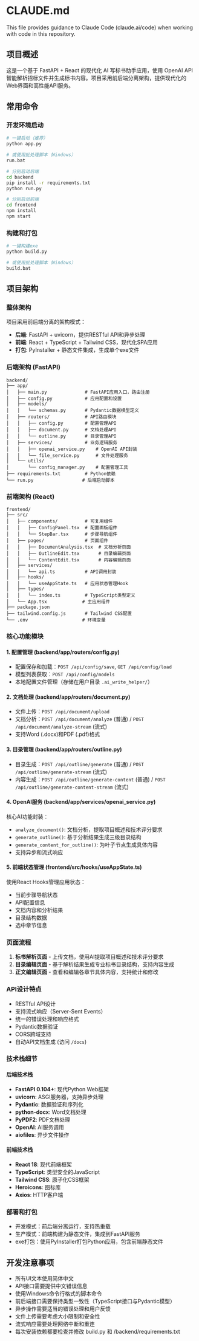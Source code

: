 # CLAUDE.md

This file provides guidance to Claude Code (claude.ai/code) when working with code in this repository.

## 项目概述

这是一个基于 FastAPI + React 的现代化 AI 写标书助手应用，使用 OpenAI API 智能解析招标文件并生成标书内容。项目采用前后端分离架构，提供现代化的Web界面和高性能API服务。

## 常用命令

### 开发环境启动
```bash
# 一键启动（推荐）
python app.py

# 或使用批处理脚本（Windows）
run.bat

# 分别启动后端
cd backend
pip install -r requirements.txt  
python run.py

# 分别启动前端
cd frontend
npm install
npm start
```

### 构建和打包
```bash
# 一键构建exe
python build.py

# 或使用批处理脚本（Windows）
build.bat
```

## 项目架构

### 整体架构
项目采用前后端分离的架构模式：
- **后端**: FastAPI + uvicorn，提供RESTful API和异步处理
- **前端**: React + TypeScript + Tailwind CSS，现代化SPA应用
- **打包**: PyInstaller + 静态文件集成，生成单个exe文件

### 后端架构 (FastAPI)
```
backend/
├── app/
│   ├── main.py              # FastAPI应用入口，路由注册
│   ├── config.py            # 应用配置和设置
│   ├── models/
│   │   └── schemas.py       # Pydantic数据模型定义
│   ├── routers/             # API路由模块
│   │   ├── config.py        # 配置管理API
│   │   ├── document.py      # 文档处理API
│   │   └── outline.py       # 目录管理API
│   ├── services/            # 业务逻辑服务
│   │   ├── openai_service.py    # OpenAI API封装
│   │   └── file_service.py      # 文件处理服务
│   └── utils/
│       └── config_manager.py    # 配置管理工具
├── requirements.txt         # Python依赖
└── run.py                  # 后端启动脚本
```

### 前端架构 (React)
```
frontend/
├── src/
│   ├── components/          # 可复用组件
│   │   ├── ConfigPanel.tsx  # 配置面板组件
│   │   └── StepBar.tsx      # 步骤导航组件
│   ├── pages/               # 页面组件
│   │   ├── DocumentAnalysis.tsx  # 文档分析页面
│   │   ├── OutlineEdit.tsx       # 目录编辑页面
│   │   └── ContentEdit.tsx       # 内容编辑页面
│   ├── services/
│   │   └── api.ts           # API调用封装
│   ├── hooks/
│   │   └── useAppState.ts   # 应用状态管理Hook
│   ├── types/
│   │   └── index.ts         # TypeScript类型定义
│   └── App.tsx             # 主应用组件
├── package.json
├── tailwind.config.js       # Tailwind CSS配置
└── .env                    # 环境变量
```

### 核心功能模块

#### 1. 配置管理 (backend/app/routers/config.py)
- 配置保存和加载：`POST /api/config/save`, `GET /api/config/load`
- 模型列表获取：`POST /api/config/models`
- 本地配置文件管理（存储在用户目录 `.ai_write_helper/`）

#### 2. 文档处理 (backend/app/routers/document.py) 
- 文件上传：`POST /api/document/upload`
- 文档分析：`POST /api/document/analyze` (普通) / `POST /api/document/analyze-stream` (流式)
- 支持Word (.docx)和PDF (.pdf)格式

#### 3. 目录管理 (backend/app/routers/outline.py)
- 目录生成：`POST /api/outline/generate` (普通) / `POST /api/outline/generate-stream` (流式)
- 内容生成：`POST /api/outline/generate-content` (普通) / `POST /api/outline/generate-content-stream` (流式)

#### 4. OpenAI服务 (backend/app/services/openai_service.py)
核心AI功能封装：
- `analyze_document()`: 文档分析，提取项目概述和技术评分要求
- `generate_outline()`: 基于分析结果生成三级目录结构
- `generate_content_for_outline()`: 为叶子节点生成具体内容
- 支持异步和流式响应

#### 5. 前端状态管理 (frontend/src/hooks/useAppState.ts)
使用React Hooks管理应用状态：
- 当前步骤导航状态
- API配置信息
- 文档内容和分析结果
- 目录结构数据
- 选中章节信息

### 页面流程
1. **标书解析页面** - 上传文档，使用AI提取项目概述和技术评分要求
2. **目录编辑页面** - 基于解析结果生成专业标书目录结构，支持内容生成
3. **正文编辑页面** - 查看和编辑各章节具体内容，支持统计和修改

### API设计特点
- RESTful API设计
- 支持流式响应（Server-Sent Events）
- 统一的错误处理和响应格式
- Pydantic数据验证
- CORS跨域支持
- 自动API文档生成 (访问 `/docs`)

### 技术栈细节

#### 后端技术栈
- **FastAPI 0.104+**: 现代Python Web框架
- **uvicorn**: ASGI服务器，支持异步处理
- **Pydantic**: 数据验证和序列化
- **python-docx**: Word文档处理
- **PyPDF2**: PDF文档处理  
- **OpenAI**: AI服务调用
- **aiofiles**: 异步文件操作

#### 前端技术栈
- **React 18**: 现代前端框架
- **TypeScript**: 类型安全的JavaScript
- **Tailwind CSS**: 原子化CSS框架
- **Heroicons**: 图标库
- **Axios**: HTTP客户端

### 部署和打包
- 开发模式：前后端分离运行，支持热重载
- 生产模式：前端构建为静态文件，集成到FastAPI服务
- exe打包：使用PyInstaller打包Python应用，包含前端静态文件

## 开发注意事项

- 所有UI文本使用简体中文
- API接口需要提供中文错误信息
- 使用Windows命令行格式的脚本命令
- 前后端接口需要保持类型一致性（TypeScript接口与Pydantic模型）
- 异步操作需要适当的错误处理和用户反馈
- 文件上传需要考虑大小限制和安全性
- 流式响应需要处理网络中断和重连
- 每次安装依赖都要检查并修改 build.py 和  /backend/requirements.txt